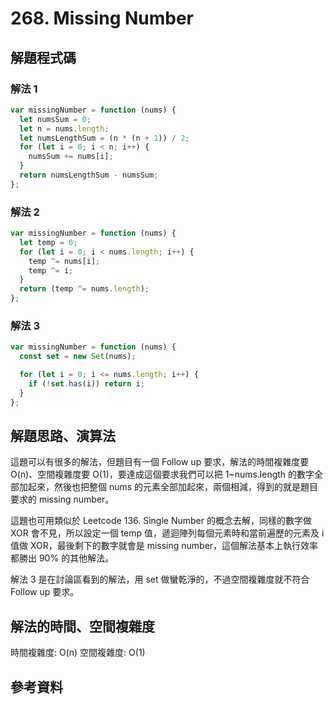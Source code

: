 # 268. Missing Number

## 解題程式碼

### 解法 1

```javascript
var missingNumber = function (nums) {
  let numsSum = 0;
  let n = nums.length;
  let numsLengthSum = (n * (n + 1)) / 2;
  for (let i = 0; i < n; i++) {
    numsSum += nums[i];
  }
  return numsLengthSum - numsSum;
};
```

### 解法 2

```javascript
var missingNumber = function (nums) {
  let temp = 0;
  for (let i = 0; i < nums.length; i++) {
    temp ^= nums[i];
    temp ^= i;
  }
  return (temp ^= nums.length);
};
```

### 解法 3

```javascript
var missingNumber = function (nums) {
  const set = new Set(nums);

  for (let i = 0; i <= nums.length; i++) {
    if (!set.has(i)) return i;
  }
};
```

## 解題思路、演算法

這題可以有很多的解法，但題目有一個 Follow up 要求，解法的時間複雜度要 O(n)、空間複雜度要 O(1)，要達成這個要求我們可以把 1~nums.length 的數字全部加起來，然後也把整個 nums 的元素全部加起來，兩個相減，得到的就是題目要求的 missing number。

這題也可用類似於 Leetcode 136. Single Number 的概念去解，同樣的數字做 XOR 會不見，所以設定一個 temp 值，遞迴陣列每個元素時和當前遍歷的元素及 i 值做 XOR，最後剩下的數字就會是 missing number，這個解法基本上執行效率都勝出 90% 的其他解法。

解法 3 是在討論區看到的解法，用 set 做蠻乾淨的，不過空間複雜度就不符合 Follow up 要求。

## 解法的時間、空間複雜度

時間複雜度: O(n)
空間複雜度: O(1)

## 參考資料

